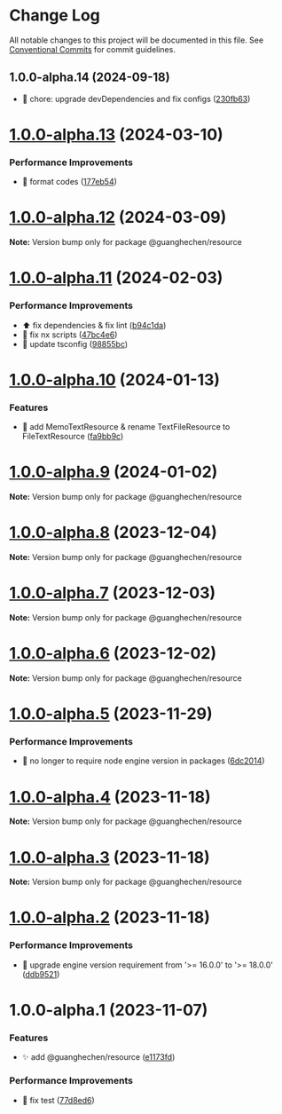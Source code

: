 # Change Log

All notable changes to this project will be documented in this file.
See [Conventional Commits](https://conventionalcommits.org) for commit guidelines.

## 1.0.0-alpha.14 (2024-09-18)

* :wrench:  chore: upgrade devDependencies and fix configs ([230fb63](https://github.com/guanghechen/sora/commit/230fb63))





# [1.0.0-alpha.13](https://github.com/guanghechen/sora/compare/@guanghechen/resource@1.0.0-alpha.12...@guanghechen/resource@1.0.0-alpha.13) (2024-03-10)


### Performance Improvements

* :art:  format codes ([177eb54](https://github.com/guanghechen/sora/commit/177eb5407fe9209269541a327d42084901a63090))





# [1.0.0-alpha.12](https://github.com/guanghechen/sora/compare/@guanghechen/resource@1.0.0-alpha.11...@guanghechen/resource@1.0.0-alpha.12) (2024-03-09)

**Note:** Version bump only for package @guanghechen/resource





# [1.0.0-alpha.11](https://github.com/guanghechen/sora/compare/@guanghechen/resource@1.0.0-alpha.10...@guanghechen/resource@1.0.0-alpha.11) (2024-02-03)


### Performance Improvements

* ⬆️ fix dependencies & fix lint ([b94c1da](https://github.com/guanghechen/sora/commit/b94c1dab2352201f11022e7aa5820c9da149cbb7))
* 🔧 fix nx scripts ([47bc4e6](https://github.com/guanghechen/sora/commit/47bc4e66df825cb37127219bccf60dc81d6a9b48))
* 🔧 update tsconfig ([98855bc](https://github.com/guanghechen/sora/commit/98855bcc245d98c61217c5bafc6a1b2506b7824d))





# [1.0.0-alpha.10](https://github.com/guanghechen/sora/compare/@guanghechen/resource@1.0.0-alpha.9...@guanghechen/resource@1.0.0-alpha.10) (2024-01-13)


### Features

* 🎨 add MemoTextResource & rename TextFileResource to FileTextResource ([fa9bb9c](https://github.com/guanghechen/sora/commit/fa9bb9c9d927a644dc1127ee48914f813a5611ab))





# [1.0.0-alpha.9](https://github.com/guanghechen/sora/compare/@guanghechen/resource@1.0.0-alpha.8...@guanghechen/resource@1.0.0-alpha.9) (2024-01-02)

**Note:** Version bump only for package @guanghechen/resource





# [1.0.0-alpha.8](https://github.com/guanghechen/sora/compare/@guanghechen/resource@1.0.0-alpha.7...@guanghechen/resource@1.0.0-alpha.8) (2023-12-04)

**Note:** Version bump only for package @guanghechen/resource





# [1.0.0-alpha.7](https://github.com/guanghechen/sora/compare/@guanghechen/resource@1.0.0-alpha.6...@guanghechen/resource@1.0.0-alpha.7) (2023-12-03)

**Note:** Version bump only for package @guanghechen/resource





# [1.0.0-alpha.6](https://github.com/guanghechen/sora/compare/@guanghechen/resource@1.0.0-alpha.5...@guanghechen/resource@1.0.0-alpha.6) (2023-12-02)

**Note:** Version bump only for package @guanghechen/resource





# [1.0.0-alpha.5](https://github.com/guanghechen/sora/compare/@guanghechen/resource@1.0.0-alpha.4...@guanghechen/resource@1.0.0-alpha.5) (2023-11-29)


### Performance Improvements

* 🔧 no longer to require node engine version in packages ([6dc2014](https://github.com/guanghechen/sora/commit/6dc2014122dd44bcadc893e2ee98697265e7d61e))





# [1.0.0-alpha.4](https://github.com/guanghechen/sora/compare/@guanghechen/resource@1.0.0-alpha.3...@guanghechen/resource@1.0.0-alpha.4) (2023-11-18)

**Note:** Version bump only for package @guanghechen/resource





# [1.0.0-alpha.3](https://github.com/guanghechen/sora/compare/@guanghechen/resource@1.0.0-alpha.2...@guanghechen/resource@1.0.0-alpha.3) (2023-11-18)

**Note:** Version bump only for package @guanghechen/resource





# [1.0.0-alpha.2](https://github.com/guanghechen/sora/compare/@guanghechen/resource@1.0.0-alpha.1...@guanghechen/resource@1.0.0-alpha.2) (2023-11-18)


### Performance Improvements

* 🔧 upgrade engine version requirement from '>= 16.0.0' to '>= 18.0.0' ([ddb9521](https://github.com/guanghechen/sora/commit/ddb9521b529b2ca838554794339b9e27ac80b8aa))





# 1.0.0-alpha.1 (2023-11-07)


### Features

* ✨ add @guanghechen/resource ([e1173fd](https://github.com/guanghechen/sora/commit/e1173fdf8276a9fdd0a5dba8c7b2c63a00281cdf))


### Performance Improvements

* 🔧 fix test ([77d8ed6](https://github.com/guanghechen/sora/commit/77d8ed603008d830a0efaed6c97fe1c09d48323f))
